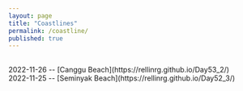 ```yaml
---
layout: page
title: "Coastlines"
permalink: /coastline/
published: true
---
```

<br>
2022-11-26 -- [Canggu Beach](https://rellinrg.github.io/Day53_2/)
<br>
2022-11-25 -- [Seminyak Beach](https://rellinrg.github.io/Day52_3/)
<br>
